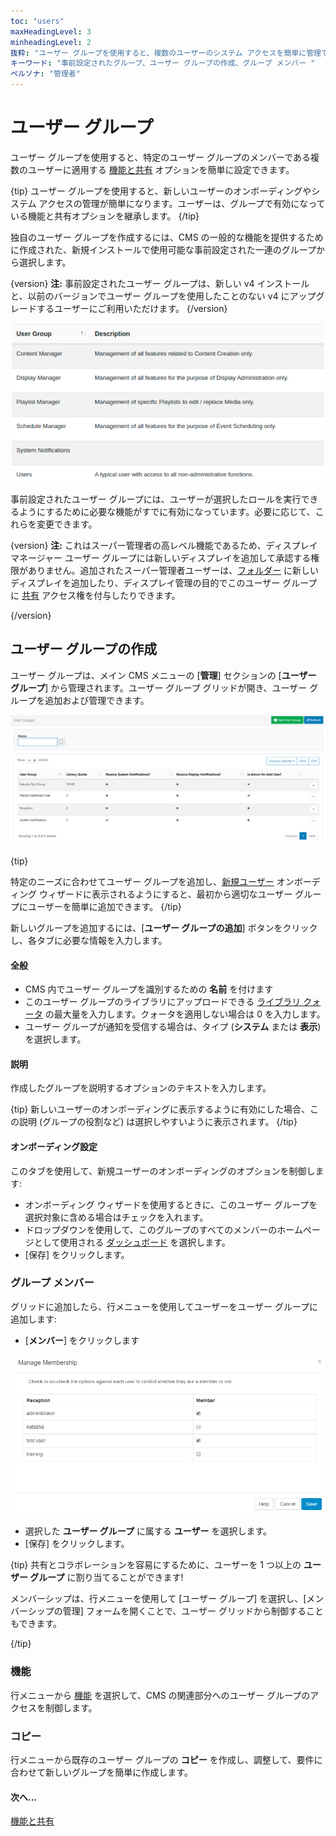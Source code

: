 ```yaml
---
toc: "users"
maxHeadingLevel: 3
minheadingLevel: 2
抜粋: "ユーザー グループを使用すると、複数のユーザーのシステム アクセスを簡単に管理できます"
キーワード: "事前設定されたグループ、ユーザー グループの作成、グループ メンバー "
ペルソナ: "管理者"
---
```


# ユーザー グループ

ユーザー グループを使用すると、特定のユーザー グループのメンバーである複数のユーザーに適用する [機能と共有](users_features_and_sharing.html) オプションを簡単に設定できます。

{tip}
ユーザー グループを使用すると、新しいユーザーのオンボーディングやシステム アクセスの管理が簡単になります。ユーザーは、グループで有効になっている機能と共有オプションを継承します。
{/tip}

独自のユーザー グループを作成するには、CMS の一般的な機能を提供するために作成された、新規インストールで使用可能な事前設定された一連のグループから選択します。

{version}
**注:** 事前設定されたユーザー グループは、新しい v4 インストールと、以前のバージョンでユーザー グループを使用したことのない v4 にアップグレードするユーザーにご利用いただけます。
{/version}

![事前設定されたグループ](img/v4_user_groups_preconfigured.png)

事前設定されたユーザー グループには、ユーザーが選択したロールを実行できるようにするために必要な機能がすでに有効になっています。必要に応じて、これらを変更できます。

{version}
**注:** これはスーパー管理者の高レベル機能であるため、ディスプレイ マネージャー ユーザー グループには新しいディスプレイを追加して承認する権限がありません。追加されたスーパー管理者ユーザーは、[フォルダー](https://xibosignage.com/manual/en/tour_folders#content-saving-to-folders) に新しいディスプレイを追加したり、ディスプレイ管理の目的でこのユーザー グループに [共有](https://xibosignage.com/manual/en/tour_folders#content-sharing-options) アクセス権を付与したりできます。

{/version}

## ユーザー グループの作成

ユーザー グループは、メイン CMS メニューの [**管理**] セクションの [**ユーザー グループ**] から管理されます。ユーザー グループ グリッドが開き、ユーザー グループを追加および管理できます。

![ユーザー グループの追加](img/v4_user_group_add.png)

{tip}

特定のニーズに合わせてユーザー グループを追加し、[新規ユーザー](users_administration.html) オンボーディング ウィザードに表示されるようにすると、最初から適切なユーザー グループにユーザーを簡単に追加できます。
{/tip}

新しいグループを追加するには、[**ユーザー グループの追加**] ボタンをクリックし、各タブに必要な情報を入力します。

#### 全般

- CMS 内でユーザー グループを識別するための **名前** を付けます
- このユーザー グループのライブラリにアップロードできる [ライブラリ クォータ](users_administration.html#content-library-quota) の最大量を入力します。クォータを適用しない場合は 0 を入力します。
- ユーザー グループが通知を受信する場合は、タイプ (**システム** または **表示**) を選択します。

#### 説明

作成したグループを説明するオプションのテキストを入力します。

{tip}
新しいユーザーのオンボーディングに表示するように有効にした場合、この説明 (グループの役割など) は選択しやすいように表示されます。
{/tip}

#### オンボーディング設定

このタブを使用して、新規ユーザーのオンボーディングのオプションを制御します:

- オンボーディング ウィザードを使用するときに、このユーザー グループを選択対象に含める場合はチェックを入れます。
- ドロップダウンを使用して、このグループのすべてのメンバーのホームページとして使用される [ダッシュボード](users_dashboards.html) を選択します。
- [保存] をクリックします。

### グループ メンバー

グリッドに追加したら、行メニューを使用してユーザーをユーザー グループに追加します:

- [**メンバー**] をクリックします

![ユーザー グループのメンバーシップの管理](img/v4_user_group_manage_membership.png)

- 選択した **ユーザー グループ** に属する **ユーザー** を選択します。
- [保存] をクリックします。

{tip}
共有とコラボレーションを容易にするために、ユーザーを 1 つ以上の **ユーザー グループ** に割り当てることができます!

メンバーシップは、行メニューを使用して [ユーザー グループ] を選択し、[メンバーシップの管理] フォームを開くことで、ユーザー グリッドから制御することもできます。

{/tip}

### 機能

行メニューから [機能](users_features_and_sharing.html) を選択して、CMS の関連部分へのユーザー グループのアクセスを制御します。

### コピー

行メニューから既存のユーザー グループの **コピー** を作成し、調整して、要件に合わせて新しいグループを簡単に作成します。

#### 次へ...

[機能と共有](users_features_and_sharing)
